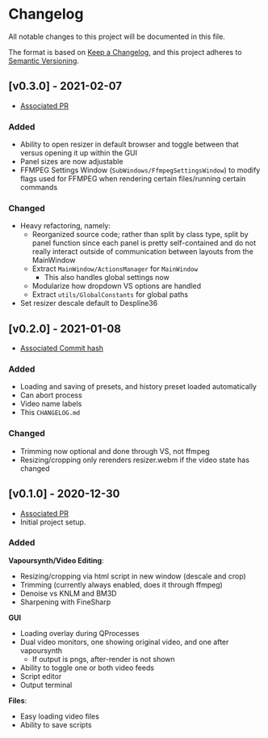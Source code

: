 # Changelog
All notable changes to this project will be documented in this file.

The format is based on [Keep a Changelog](https://keepachangelog.com/en/1.0.0/),
and this project adheres to [Semantic Versioning](https://semver.org/spec/v2.0.0.html).

## [v0.3.0] - 2021-02-07

* [Associated PR](https://github.com/000png/vapoursynth-gui-for-gifs/pull/11)

### Added

* Ability to open resizer in default browser and toggle between that versus opening it up within the GUI
* Panel sizes are now adjustable
* FFMPEG Settings Window (`SubWindows/FfmpegSettingsWindow`) to modify flags used for FFMPEG when rendering certain files/running certain commands

### Changed

* Heavy refactoring, namely:
    * Reorganized source code; rather than split by class type, split by panel function since each panel is pretty self-contained and do not really interact outside of communication between layouts from the MainWindow
    * Extract `MainWindow/ActionsManager` for `MainWindow`
        * This also handles global settings now
    * Modularize how dropdown VS options are handled
    * Extract `utils/GlobalConstants` for global paths
* Set resizer descale default to Despline36

## [v0.2.0] - 2021-01-08
* [Associated Commit hash](https://github.com/000png/vapoursynth-gui-for-gifs/commit/5accb191115d834bbfd88189da72e56ab37120fd)

### Added

* Loading and saving of presets, and history preset loaded automatically
* Can abort process
* Video name labels
* This `CHANGELOG.md`

### Changed

* Trimming now optional and done through VS, not ffmpeg
* Resizing/cropping only rerenders resizer.webm if the video state has changed

## [v0.1.0] - 2020-12-30
* [Associated PR](https://github.com/000png/vapoursynth-gui-for-gifs/pull/1)
* Initial project setup.

### Added
**Vapoursynth/Video Editing**:

* Resizing/cropping via html script in new window (descale and crop)
* Trimming (currently always enabled, does it through ffmpeg)
* Denoise vs KNLM and BM3D
* Sharpening with FineSharp

**GUI**

* Loading overlay during QProcesses
* Dual video monitors, one showing original video, and one after vapoursynth
    * If output is pngs, after-render is not shown
* Ability to toggle one or both video feeds
* Script editor
* Output terminal

**Files**:

* Easy loading video files
* Ability to save scripts
